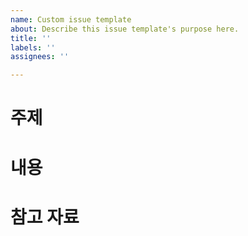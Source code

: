 ```yaml
---
name: Custom issue template
about: Describe this issue template's purpose here.
title: ''
labels: ''
assignees: ''

---
```


# 주제

# 내용

# 참고 자료
